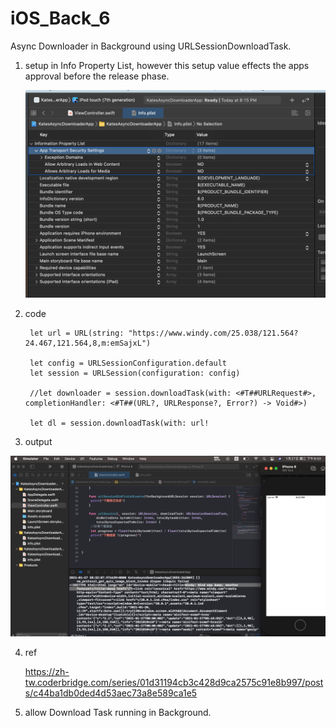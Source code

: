 # iOS_Back_6
Async Downloader in Background using URLSessionDownloadTask.

1. setup in Info Property List, however this setup value effects the apps approval before the release phase.

   ![](https://raw.githubusercontent.com/QueenieCplusplus/iOS_Back_6/main/info%20property%20list.png)

 
2. code

        let url = URL(string: "https://www.windy.com/25.038/121.564?24.467,121.564,8,m:emSajxL")
        
        let config = URLSessionConfiguration.default
        let session = URLSession(configuration: config)
        
        //let downloader = session.downloadTask(with: <#T##URLRequest#>, completionHandler: <#T##(URL?, URLResponse?, Error?) -> Void#>)
        
        let dl = session.downloadTask(with: url!

3. output

  ![](https://github.com/QueenieCplusplus/iOS_Back_6/blob/main/output.png)

4. ref

   https://zh-tw.coderbridge.com/series/01d31194cb3c428d9ca2575c91e8b997/posts/c44ba1db0ded4d53aec73a8e589ca1e5

5. allow Download Task running in Background.

